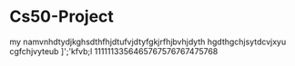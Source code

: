 # Cs50-Project
my namvnhdtydjkghsdthfhjdtufvjdtyfgkjrfhjbvhjdyth
hgdthgchjsytdcvjxyu
cgfchjvyteub
]';'kfvb;l
1111113356465767576767475768

